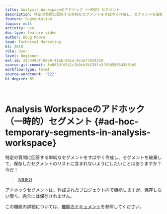 ```yaml
---
title: Analysis Workspaceのアドホック（一時的）セグメント
description: 特定の質問に回答する単純なセグメントをすばやく作成し、セグメントを破棄して、保存したセグメントのリストに含まれないようにしたいことはありますか？ 今だ！
feature: Segmentation
topics: null
activity: use
doc-type: feature video
author: Doug Moore
team: Technical Marketing
kt: 2010
role: User
level: Beginner
exl-id: 22c449af-0660-4166-841a-9c1e77924350
source-git-commit: fe861dfd541c1b9cb3b233fa3f56d55054305fd9
workflow-type: tm+mt
source-wordcount: '122'
ht-degree: 0%

---
```


# Analysis Workspaceのアドホック（一時的）セグメント {#ad-hoc-temporary-segments-in-analysis-workspace}

特定の質問に回答する単純なセグメントをすばやく作成し、セグメントを破棄して、保存したセグメントのリストに含まれないようにしたいことはありますか？ 今だ！

>[!VIDEO](https://video.tv.adobe.com/v/23978/?quality=12)

アドホックセグメントは、作成されたプロジェクト内で機能しますが、保存しない限り、完全には保存されません。

この機能の詳細については、[機能のドキュメント](https://experienceleague.adobe.com/docs/analytics/analyze/analysis-workspace/components/t-freeform-project-segment.html?lang=en)を参照してください。
